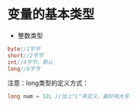 # 变量的基本类型
* 整数类型

```java
byte//1字节
short//2字节
int//4字节，默认
long//8字节
```
注意：long类型的定义方式：
```java
long num = 12L //加上"L"来定义，最好用大写
```
